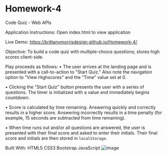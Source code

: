 # Homework-4
Code Quiz - Web APIs

Application Instructions: 
Open index.html to view application

Live Demo: https://brittanymorrisdesign.github.io/Homework-4/

Objective:
To build a code quiz with multiple-choice questions; stores high scores client-side.

Play proceeds as follows:
• The user arrives at the landing page and is presented with a call-to-action to "Start Quiz." Also note the navigation option to "View Highscores" and the "Time" value set at 0.

• Clicking the "Start Quiz" button presents the user with a series of questions. The timer is initialized with a value and immediately begins countdown.

• Score is calculated by time remaining. Answering quickly and correctly results in a higher score. Answering incorrectly results in a time penalty (for example, 15 seconds are subtracted from time remaining).

• When time runs out and/or all questions are answered, the user is presented with their final score and asked to enter their initials. Their final score and initials are then stored in `localStorage`.

Built With: 
HTML5 CSS3 Bootstrap JavaScript
![image](https://user-images.githubusercontent.com/44029053/70681535-ae526280-1c69-11ea-9d54-9338a3a10f0b.jpg)


